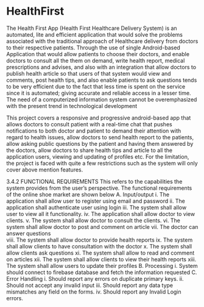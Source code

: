 # HealthFirst

The Health First App (Health First Healthcare Delivery System) is an automated, lite and efficient application that would solve the problems associated with the traditional approach of Healthcare delivery from doctors to their respective patients. Through the use of single Android-based Application that would allow patients to choose their doctors, and enable doctors to consult all the them on demand, write health report, medical prescriptions and advises, and also with an integration that allow doctors to publish health article so that users of that system would view and comments, post health tips, and also enable patients to ask questions tends to be very efficient due to the fact that less time is spent on the service since it is automated; giving accurate and reliable access in a lesser time. The need of a computerized information system cannot be overemphasized with the present trend in technological development

This project covers a responsive and progressive android-based app that allows doctors to consult patient with a real-time chat that pushes notifications to both doctor and patient to demand their attention with regard to health issues, allow doctors to send health report to the patients, allow asking public questions by the patient and having them answered by the doctors, allow doctors to share health tips and article to all the application users, viewing and updating of profiles etc.
For the limitation, the project is faced with quite a few restrictions such as the system will only cover above mention features.


3.4.2 FUNCTIONAL REQUIREMENTS
This refers to the capabilities the system provides from the user’s perspective. The functional requirements of the online shoe market are shown below
A.	Input/output
i.	The application shall allow user to register using email and password 
ii.	The application shall authenticate user using login 
iii.	The system shall allow user to view all it functionality.
iv.	The application shall allow doctor to view clients.
v.	The system shall allow doctor to consult the clients.
vi.	The system shall allow doctor to post and comment on article
vii.	The doctor can answer questions  
viii.	The system shall allow doctor to provide health reports
ix.	 The system shall allow clients to have consultation with the doctor
x.	The system shall allow clients ask questions 
xi.	The system shall allow to read and comment on articles 
xii.	The system shall allow clients to view their health reports 
xiii.	The system shall allow users to update their profiles
B.	Processing
i.	System should connect to firebase database and fetch the information requested
 C. Error Handling
i.	Should report any errors on duplicate primary keys.
ii.	Should not accept any invalid input 
iii.	Should report any data type mismatches any field on the forms.
iv.	Should report any Invalid Login errors.
